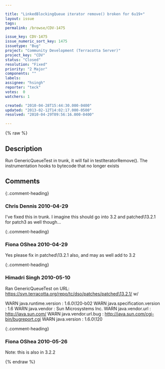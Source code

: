 ```yaml
---

title: "LinkedBlockingQueue iterator remove() broken for 6u19+"
layout: issue
tags: 
permalink: /browse/CDV-1475

issue_key: CDV-1475
issue_numeric_sort_key: 1475
issuetype: "Bug"
project: "Community Development (Terracotta Server)"
project_key: "CDV"
status: "Closed"
resolution: "Fixed"
priority: "2 Major"
components: ""
labels: 
assignee: "hsingh"
reporter: "teck"
votes:  0
watchers: 1

created: "2010-04-28T15:44:30.000-0400"
updated: "2013-02-12T14:02:17.000-0500"
resolved: "2010-04-29T09:56:16.000-0400"

---
```




{% raw %}



## Description

<div markdown="1" class="description">

Run GenericQueueTest in trunk, it will fail in testIteratorRemove(). The instrumentation hooks to bytecode that no longer exists


</div>

## Comments


{:.comment-heading}
### **Chris Dennis** <span class="date">2010-04-29</span>

<div markdown="1" class="comment">

I've fixed this in trunk.  I imagine this should go into 3.2 and patched\13.2.1 for patch3 as well though...

</div>


{:.comment-heading}
### **Fiona OShea** <span class="date">2010-04-29</span>

<div markdown="1" class="comment">

Yes please fix in patched\13.2.1 also, and may as well add to 3.2

</div>


{:.comment-heading}
### **Himadri Singh** <span class="date">2010-05-10</span>

<div markdown="1" class="comment">

Ran GenericQueueTest on URL: https://svn.terracotta.org/repo/tc/dso/patches/patched\13.2.1/ w/

WARN     java.runtime.version                  : 1.6.0\120-b02
WARN     java.specification.version            : 1.6
WARN     java.vendor                           : Sun Microsystems Inc.
WARN     java.vendor.url                       : http://java.sun.com/
WARN     java.vendor.url.bug                   : http://java.sun.com/cgi-bin/bugreport.cgi
WARN     java.version                          : 1.6.0\120

</div>


{:.comment-heading}
### **Fiona OShea** <span class="date">2010-05-26</span>

<div markdown="1" class="comment">

Note: this is also in 3.2.2

</div>



{% endraw %}
